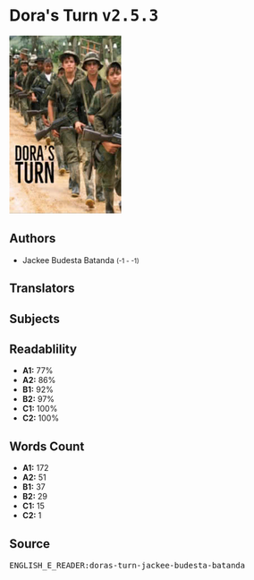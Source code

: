 # Dora's Turn <kbd>v2.5.3</kbd>

![](./cover.medium.jpg "")

## Authors


 - Jackee Budesta Batanda <small>(-1 - -1)</small>

## Translators



## Subjects



## Readablility


 - **A1:** 77%
 - **A2:** 86%
 - **B1:** 92%
 - **B2:** 97%
 - **C1:** 100%
 - **C2:** 100%

## Words Count


 - **A1:** 172
 - **A2:** 51
 - **B1:** 37
 - **B2:** 29
 - **C1:** 15
 - **C2:** 1

## Source


<kbd>ENGLISH_E_READER:doras-turn-jackee-budesta-batanda</kbd>
